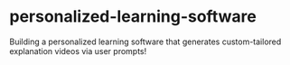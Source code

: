 # personalized-learning-software
Building a personalized learning software that generates custom-tailored explanation videos via user prompts!

